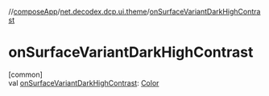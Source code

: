 //[composeApp](../../index.md)/[net.decodex.dcp.ui.theme](index.md)/[onSurfaceVariantDarkHighContrast](on-surface-variant-dark-high-contrast.md)

# onSurfaceVariantDarkHighContrast

[common]\
val [onSurfaceVariantDarkHighContrast](on-surface-variant-dark-high-contrast.md): [Color](https://developer.android.com/reference/kotlin/androidx/compose/ui/graphics/Color.html)
